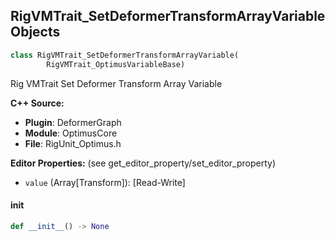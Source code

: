 ## RigVMTrait_SetDeformerTransformArrayVariable Objects

```python
class RigVMTrait_SetDeformerTransformArrayVariable(
        RigVMTrait_OptimusVariableBase)
```

Rig VMTrait Set Deformer Transform Array Variable

**C++ Source:**

- **Plugin**: DeformerGraph
- **Module**: OptimusCore
- **File**: RigUnit_Optimus.h

**Editor Properties:** (see get_editor_property/set_editor_property)

- ``value`` (Array[Transform]):  [Read-Write]

<a id="unreal.RigVMTrait_SetDeformerTransformArrayVariable.__init__"></a>

#### __init__

```python
def __init__() -> None
```

<a id="unreal.RigVMTrait_SetDeformerNameVariable"></a>